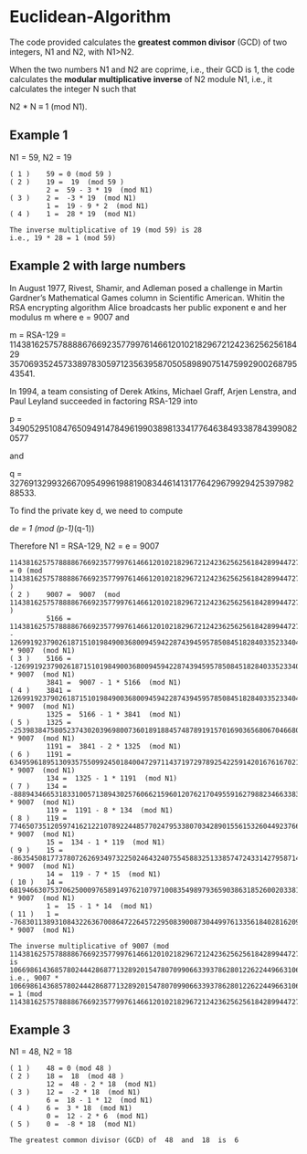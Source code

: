 # Euclidean-Algorithm
The code provided calculates the **greatest common divisor** (GCD) of two integers, N1 and N2, with N1>N2. 

When the two numbers N1 and N2 are coprime, i.e., their GCD is 1, the code calculates the **modular multiplicative inverse** of N2 module N1, i.e., it calculates the integer N such that 

N2 * N $\equiv$ 1 (mod N1). 


## Example 1
 N1 = 59, N2 = 19
```
( 1 )	 59 = 0 (mod 59 )
( 2 )	 19 =  19  (mod 59 )
		 2 =  59 - 3 * 19  (mod N1)
( 3 )	 2 =  -3 * 19  (mod N1)
		 1 =  19 - 9 * 2  (mod N1)
( 4 )	 1 =  28 * 19  (mod N1)

The inverse multiplicative of 19 (mod 59) is 28
i.e., 19 * 28 = 1 (mod 59)
```
## Example 2 with large numbers

In August 1977, Rivest, Shamir, and Adleman posed a challenge in Martin Gardner’s Mathematical Games column in
Scientific American. Whitin the RSA encrypting algorithm
Alice broadcasts her public exponent e and her modulus m where e = 9007 and

m = RSA-129 = 1143816257578888676692357799761466120102182967212423625625618429
35706935245733897830597123563958705058989075147599290026879543541. 

In 1994, a team consisting of Derek Atkins, Michael Graff, Arjen Lenstra, and Paul
Leyland succeeded in factoring RSA-129 into 

p = 3490529510847650949147849619903898133417764638493387843990820577

and 

q = 32769132993266709549961988190834461413177642967992942539798288533.

To find the private key d, we need to compute 

d*e = 1 (mod (p-1)*(q-1))

Therefore N1 = RSA-129, N2 = e = 9007
```
114381625757888867669235779976146612010218296721242362562561842899447272741619537331487285753220345512393667541112959643090434432 = 0 (mod 114381625757888867669235779976146612010218296721242362562561842899447272741619537331487285753220345512393667541112959643090434432 )
( 2 )	 9007 =  9007  (mod 114381625757888867669235779976146612010218296721242362562561842899447272741619537331487285753220345512393667541112959643090434432 )
		 5166 =  114381625757888867669235779976146612010218296721242362562561842899447272741619537331487285753220345512393667541112959643090434432 - 12699192379026187151019849003680094594228743945957850845182840335233404323483905554733794354748567282379667762974681874441038 * 9007  (mod N1)
( 3 )	 5166 =  -12699192379026187151019849003680094594228743945957850845182840335233404323483905554733794354748567282379667762974681874441038 * 9007  (mod N1)
		 3841 =  9007 - 1 * 5166  (mod N1)
( 4 )	 3841 =  12699192379026187151019849003680094594228743945957850845182840335233404323483905554733794354748567282379667762974681874441039 * 9007  (mod N1)
		 1325 =  5166 - 1 * 3841  (mod N1)
( 5 )	 1325 =  -25398384758052374302039698007360189188457487891915701690365680670466808646967811109467588709497134564759335525949363748882077 * 9007  (mod N1)
		 1191 =  3841 - 2 * 1325  (mod N1)
( 6 )	 1191 =  63495961895130935755099245018400472971143719729789254225914201676167021617419527773668971773742836411898338814873409372205193 * 9007  (mod N1)
		 134 =  1325 - 1 * 1191  (mod N1)
( 7 )	 134 =  -88894346653183310057138943025760662159601207621704955916279882346633830264387338883136560483239970976657674340822773121087270 * 9007  (mod N1)
		 119 =  1191 - 8 * 134  (mod N1)
( 8 )	 119 =  774650735120597416212210789224485770247953380703428901556153260449237663732518238838761455639662604225159733541455594340903353 * 9007  (mod N1)
		 15 =  134 - 1 * 119  (mod N1)
( 9 )	 15 =  -863545081773780726269349732250246432407554588325133857472433142795871493996905577721898016122902575201817407882278367461990623 * 9007  (mod N1)
		 14 =  119 - 7 * 15  (mod N1)
( 10 )	 14 =  6819466307537062500097658914976210797100835498979365903863185260020338121710857282892047568499980630637881588717404166574837714 * 9007  (mod N1)
		 1 =  15 - 1 * 14  (mod N1)
( 11 )	 1 =  -7683011389310843226367008647226457229508390087304499761335618402816209615707762860613945584622883205839698996599682534036828337 * 9007  (mod N1)

The inverse multiplicative of 9007 (mod 114381625757888867669235779976146612010218296721242362562561842899447272741619537331487285753220345512393667541112959643090434432) is 106698614368578024442868771328920154780709906633937862801226224496631063125911774470873340168597462306553968544513277109053606095
i.e., 9007 * 106698614368578024442868771328920154780709906633937862801226224496631063125911774470873340168597462306553968544513277109053606095 = 1 (mod 114381625757888867669235779976146612010218296721242362562561842899447272741619537331487285753220345512393667541112959643090434432)
```
## Example 3
N1 = 48, N2 = 18
```
( 1 )	 48 = 0 (mod 48 )
( 2 )	 18 =  18  (mod 48 )
		 12 =  48 - 2 * 18  (mod N1)
( 3 )	 12 =  -2 * 18  (mod N1)
		 6 =  18 - 1 * 12  (mod N1)
( 4 )	 6 =  3 * 18  (mod N1)
		 0 =  12 - 2 * 6  (mod N1)
( 5 )	 0 =  -8 * 18  (mod N1)

The greatest common divisor (GCD) of  48  and  18  is  6
```
